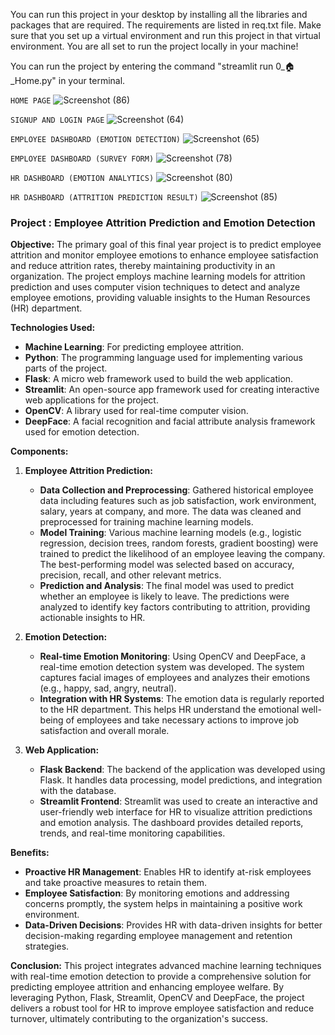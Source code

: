 You can run this project in your desktop by installing all the libraries and packages that are required. The requirements are listed in req.txt file. 
Make sure that you set up a virtual environment and run this project in that virtual environment. 
You are all set to run the project locally in your machine!

You can run the project by entering the command "streamlit run 0_🏠_Home.py" in your terminal.

`HOME PAGE`
![Screenshot (86)](https://github.com/FaaizMohamed/Employee_Attrition/assets/125682181/526e9b73-f50c-45e6-bc2a-0cc150455462)

`SIGNUP AND LOGIN PAGE`
![Screenshot (64)](https://github.com/FaaizMohamed/Employee_Attrition/assets/125682181/7fbf7eee-bd4d-4f6d-9c40-726c6638a4e1)

`EMPLOYEE DASHBOARD (EMOTION DETECTION)`
![Screenshot (65)](https://github.com/FaaizMohamed/Employee_Attrition/assets/125682181/88d54424-5ce8-402b-a219-bb4460d29d1b)

`EMPLOYEE DASHBOARD (SURVEY FORM)`
![Screenshot (78)](https://github.com/FaaizMohamed/Employee_Attrition/assets/125682181/2451a948-5a87-4056-9e4a-98988783b116)

`HR DASHBOARD (EMOTION ANALYTICS)`
![Screenshot (80)](https://github.com/FaaizMohamed/Employee_Attrition/assets/125682181/e9cd543f-ce92-486b-a772-d3fbbffa06fc)

`HR DASHBOARD (ATTRITION PREDICTION RESULT)`
![Screenshot (85)](https://github.com/FaaizMohamed/Employee_Attrition/assets/125682181/2147abec-d646-4697-8bcc-80537899505a)

### Project : Employee Attrition Prediction and Emotion Detection

**Objective:**
The primary goal of this final year project is to predict employee attrition and monitor employee emotions to enhance employee satisfaction and reduce attrition rates, thereby maintaining productivity in an organization. The project employs machine learning models for attrition prediction and uses computer vision techniques to detect and analyze employee emotions, providing valuable insights to the Human Resources (HR) department.

**Technologies Used:**
- **Machine Learning**: For predicting employee attrition.
- **Python**: The programming language used for implementing various parts of the project.
- **Flask**: A micro web framework used to build the web application.
- **Streamlit**: An open-source app framework used for creating interactive web applications for the project.
- **OpenCV**: A library used for real-time computer vision.
- **DeepFace**: A facial recognition and facial attribute analysis framework used for emotion detection.

**Components:**

1. **Employee Attrition Prediction:**
   - **Data Collection and Preprocessing**: Gathered historical employee data including features such as job satisfaction, work environment, salary, years at company, and more. The data was cleaned and preprocessed for training machine learning models.
   - **Model Training**: Various machine learning models (e.g., logistic regression, decision trees, random forests, gradient boosting) were trained to predict the likelihood of an employee leaving the company. The best-performing model was selected based on accuracy, precision, recall, and other relevant metrics.
   - **Prediction and Analysis**: The final model was used to predict whether an employee is likely to leave. The predictions were analyzed to identify key factors contributing to attrition, providing actionable insights to HR.

2. **Emotion Detection:**
   - **Real-time Emotion Monitoring**: Using OpenCV and DeepFace, a real-time emotion detection system was developed. The system captures facial images of employees and analyzes their emotions (e.g., happy, sad, angry, neutral).
   - **Integration with HR Systems**: The emotion data is regularly reported to the HR department. This helps HR understand the emotional well-being of employees and take necessary actions to improve job satisfaction and overall morale.

3. **Web Application:**
   - **Flask Backend**: The backend of the application was developed using Flask. It handles data processing, model predictions, and integration with the database.
   - **Streamlit Frontend**: Streamlit was used to create an interactive and user-friendly web interface for HR to visualize attrition predictions and emotion analysis. The dashboard provides detailed reports, trends, and real-time monitoring capabilities.

**Benefits:**
- **Proactive HR Management**: Enables HR to identify at-risk employees and take proactive measures to retain them.
- **Employee Satisfaction**: By monitoring emotions and addressing concerns promptly, the system helps in maintaining a positive work environment.
- **Data-Driven Decisions**: Provides HR with data-driven insights for better decision-making regarding employee management and retention strategies.

**Conclusion:**
This project integrates advanced machine learning techniques with real-time emotion detection to provide a comprehensive solution for predicting employee attrition and enhancing employee welfare. By leveraging Python, Flask, Streamlit, OpenCV and DeepFace, the project delivers a robust tool for HR to improve employee satisfaction and reduce turnover, ultimately contributing to the organization's success.

